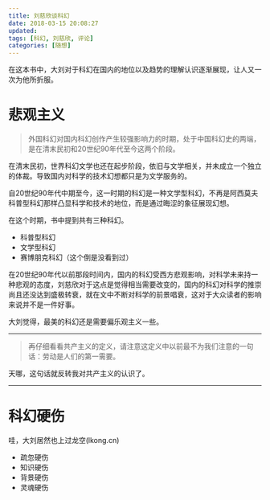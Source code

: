 ```yaml
---
title: 刘慈欣谈科幻
date: 2018-03-15 20:08:27
updated:
tags: [科幻, 刘慈欣, 评论]
categories: [随想]
---
```


在这本书中，大刘对于科幻在国内的地位以及趋势的理解认识逐渐展现，让人又一次为他所折服。

<!--more-->

# 悲观主义

>外国科幻对国内科幻创作产生较强影响力的时期，处于中国科幻史的两端，是在清末民初和20世纪90年代至今这两个阶段。

在清末民初，世界科幻文学也还在起步阶段，依旧与文学相关，并未成立一个独立的体裁。导致国内对科学的技术幻想都只是为文学服务的。

自20世纪90年代中期至今，这一时期的科幻是一种文学型科幻，不再是阿西莫夫科普型科幻那样凸显科学和技术的地位，而是通过晦涩的象征展现幻想。

在这个时期，书中提到共有三种科幻。

* 科普型科幻
* 文学型科幻
* 赛博朋克科幻（这个倒是没看到过）

在20世纪90年代以前那段时间内，国内的科幻受西方悲观影响，对科学未来持一种悲观的态度，刘慈欣对于这点是觉得相当需要改变的，国内的科幻对科学的推崇尚且还没达到盛极转衰，就在文中不断对科学的前景唱衰，这对于大众读者的影响来说并不是一件好事。

大刘觉得，最美的科幻还是需要偏乐观主义一些。

------

>再仔细看看共产主义的定义，请注意这定义中以前最不为我们注意的一句话：劳动是人们的第一需要。

天哪，这句话就反转我对共产主义的认识了。

-------

# 科幻硬伤

哇，大刘居然也上过龙空(lkong.cn)

* 疏忽硬伤
* 知识硬伤
* 背景硬伤
* 灵魂硬伤
